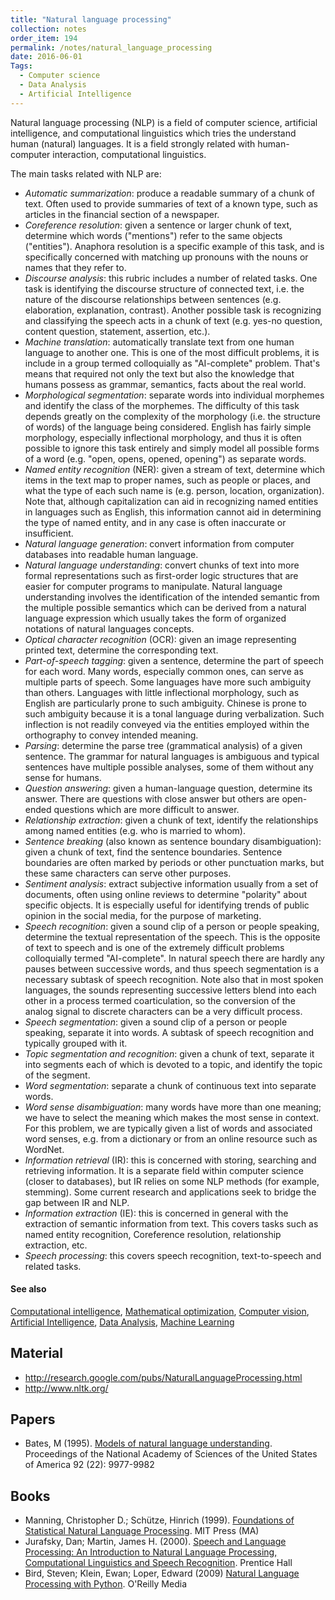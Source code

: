 ```yaml
---
title: "Natural language processing"
collection: notes
order_item: 194
permalink: /notes/natural_language_processing
date: 2016-06-01
Tags:
  - Computer science
  - Data Analysis
  - Artificial Intelligence
---
```


Natural language processing (NLP) is a field of computer science, artificial intelligence, and computational linguistics which tries the understand human (natural) languages. It is a field strongly related with human-computer interaction, computational linguistics.

The main tasks related with NLP are:
* _Automatic summarization_: produce a readable summary of a chunk of text. Often used to provide summaries of text of a known type, such as articles in the financial section of a newspaper.
* _Coreference resolution_: given a sentence or larger chunk of text, determine which words ("mentions") refer to the same objects ("entities"). Anaphora resolution is a specific example of this task, and is specifically concerned with matching up pronouns with the nouns or names that they refer to. 
* _Discourse analysis_: this rubric includes a number of related tasks. One task is identifying the discourse structure of connected text, i.e. the nature of the discourse relationships between sentences (e.g. elaboration, explanation, contrast). Another possible task is recognizing and classifying the speech acts in a chunk of text (e.g. yes-no question, content question, statement, assertion, etc.).
* _Machine translation_: automatically translate text from one human language to another one. This is one of the most difficult problems, it is include in a group termed colloquially as "AI-complete" problem. That's means that required not only the text but also the knowledge that humans possess as grammar, semantics, facts about the real world.
* _Morphological segmentation_: separate words into individual morphemes and identify the class of the morphemes. The difficulty of this task depends greatly on the complexity of the morphology (i.e. the structure of words) of the language being considered. English has fairly simple morphology, especially inflectional morphology, and thus it is often possible to ignore this task entirely and simply model all possible forms of a word (e.g. "open, opens, opened, opening") as separate words.
* _Named entity recognition_ (NER): given a stream of text, determine which items in the text map to proper names, such as people or places, and what the type of each such name is (e.g. person, location, organization). Note that, although capitalization can aid in recognizing named entities in languages such as English, this information cannot aid in determining the type of named entity, and in any case is often inaccurate or insufficient.
* _Natural language generation_: convert information from computer databases into readable human language.
* _Natural language understanding_: convert chunks of text into more formal representations such as first-order logic structures that are easier for computer programs to manipulate. Natural language understanding involves the identification of the intended semantic from the multiple possible semantics which can be derived from a natural language expression which usually takes the form of organized notations of natural languages concepts.
* _Optical character recognition_ (OCR): given an image representing printed text, determine the corresponding text.
* _Part-of-speech tagging_: given a sentence, determine the part of speech for each word. Many words, especially common ones, can serve as multiple parts of speech. Some languages have more such ambiguity than others. Languages with little inflectional morphology, such as English are particularly prone to such ambiguity. Chinese is prone to such ambiguity because it is a tonal language during verbalization. Such inflection is not readily conveyed via the entities employed within the orthography to convey intended meaning.
* _Parsing_: determine the parse tree (grammatical analysis) of a given sentence. The grammar for natural languages is ambiguous and typical sentences have multiple possible analyses, some of them without any sense for humans.
* _Question answering_: given a human-language question, determine its answer. There are questions with close answer but others are open-ended questions which are more difficult to answer.
* _Relationship extraction_: given a chunk of text, identify the relationships among named entities (e.g. who is married to whom).
* _Sentence breaking_ (also known as sentence boundary disambiguation): given a chunk of text, find the sentence boundaries. Sentence boundaries are often marked by periods or other punctuation marks, but these same characters can serve other purposes.
* _Sentiment analysis_: extract subjective information usually from a set of documents, often using online reviews to determine "polarity" about specific objects. It is especially useful for identifying trends of public opinion in the social media, for the purpose of marketing.
* _Speech recognition_: given a sound clip of a person or people speaking, determine the textual representation of the speech. This is the opposite of text to speech and is one of the extremely difficult problems colloquially termed "AI-complete". In natural speech there are hardly any pauses between successive words, and thus speech segmentation is a necessary subtask of speech recognition. Note also that in most spoken languages, the sounds representing successive letters blend into each other in a process termed coarticulation, so the conversion of the analog signal to discrete characters can be a very difficult process.
* _Speech segmentation_: given a sound clip of a person or people speaking, separate it into words. A subtask of speech recognition and typically grouped with it.
* _Topic segmentation and recognition_: given a chunk of text, separate it into segments each of which is devoted to a topic, and identify the topic of the segment.
* _Word segmentation_: separate a chunk of continuous text into separate words.
* _Word sense disambiguation_: many words have more than one meaning; we have to select the meaning which makes the most sense in context. For this problem, we are typically given a list of words and associated word senses, e.g. from a dictionary or from an online resource such as WordNet.
* _Information retrieval_ (IR): this is concerned with storing, searching and retrieving information. It is a separate field within computer science (closer to databases), but IR relies on some NLP methods (for example, stemming). Some current research and applications seek to bridge the gap between IR and NLP.
* _Information extraction_ (IE): this is concerned in general with the extraction of semantic information from text. This covers tasks such as named entity recognition, Coreference resolution, relationship extraction, etc.
* _Speech processing_: this covers speech recognition, text-to-speech and related tasks.


#### See also
[Computational intelligence](/notes/computational_intelligence), [Mathematical optimization](/notes/mathematical_optimization), [Computer vision](/notes/computer_vision), [Artificial Intelligence](/notes/artificial_intelligence), [Data Analysis](/notes/data_analysis), [Machine Learning](/notes/machine_learning)


## Material
* http://research.google.com/pubs/NaturalLanguageProcessing.html
* http://www.nltk.org/


## Papers
* Bates, M (1995). [Models of natural language understanding](http://www.pnas.org/content/92/22/9977). Proceedings of the National Academy of Sciences of the United States of America 92 (22): 9977-9982


## Books
* Manning, Christopher D.; Schütze, Hinrich (1999). [Foundations of Statistical Natural Language Processing](https://www.goodreads.com/book/show/776349.Foundations_of_Statistical_Natural_Language_Processing). MIT Press (MA)
* Jurafsky, Dan; Martin, James H. (2000). [Speech and Language Processing: An Introduction to Natural Language Processing, Computational Linguistics and Speech Recognition](https://www.goodreads.com/book/show/908047.Speech_and_Language_Processing). Prentice Hall
* Bird, Steven; Klein, Ewan; Loper, Edward (2009) [Natural Language Processing with Python](https://www.goodreads.com/book/show/6392569-natural-language-processing-with-python). O'Reilly Media


